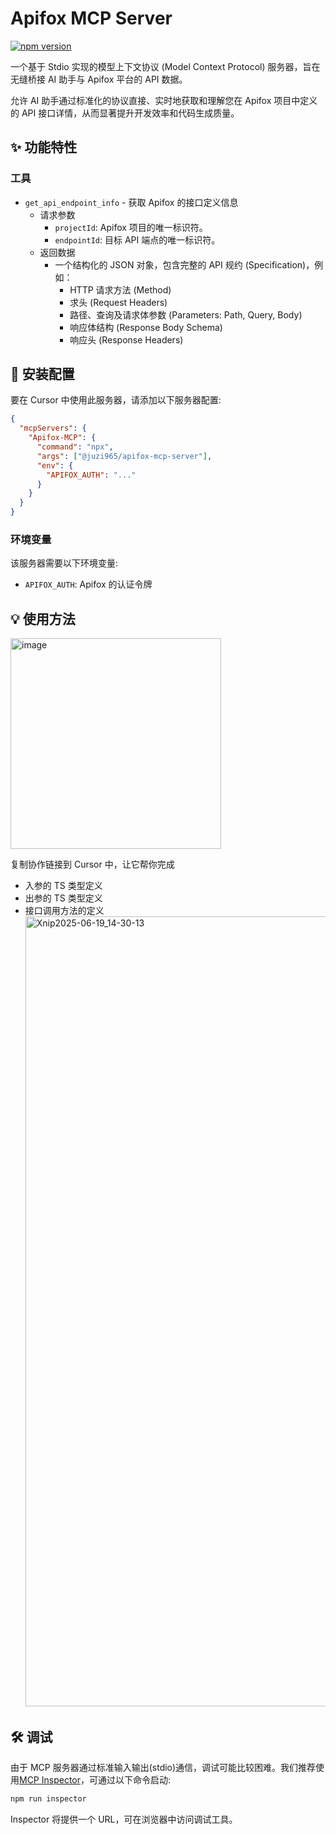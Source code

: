# Apifox MCP Server

[![npm version](https://img.shields.io/npm/v/@juzi965/apifox-mcp-server.svg)](https://www.npmjs.com/package/@juzi965/apifox-mcp-server)

一个基于 Stdio 实现的模型上下文协议 (Model Context Protocol) 服务器，旨在无缝桥接 AI 助手与 Apifox 平台的 API 数据。

允许 AI 助手通过标准化的协议直接、实时地获取和理解您在 Apifox 项目中定义的 API 接口详情，从而显著提升开发效率和代码生成质量。

## ✨ 功能特性

### 工具

- `get_api_endpoint_info` - 获取 Apifox 的接口定义信息
  - 请求参数
    - `projectId`: Apifox 项目的唯一标识符。
    - `endpointId`: 目标 API 端点的唯一标识符。
  - 返回数据
    - 一个结构化的 JSON 对象，包含完整的 API 规约 (Specification)，例如：
      - HTTP 请求方法 (Method)
      - 求头 (Request Headers)
      - 路径、查询及请求体参数 (Parameters: Path, Query, Body)
      - 响应体结构 (Response Body Schema)
      - 响应头 (Response Headers)

## 🚀 安装配置

要在 Cursor 中使用此服务器，请添加以下服务器配置:

```json
{
  "mcpServers": {
    "Apifox-MCP": {
      "command": "npx",
      "args": ["@juzi965/apifox-mcp-server"],
      "env": {
        "APIFOX_AUTH": "..."
      }
    }
  }
}
```

### 环境变量

该服务器需要以下环境变量:

- `APIFOX_AUTH`: Apifox 的认证令牌

## 💡 使用方法

<img width="337" alt="image" src="https://github.com/user-attachments/assets/9688b499-7774-4f06-bfa0-d4f80412156e" />

复制协作链接到 Cursor 中，让它帮你完成

- 入参的 TS 类型定义
- 出参的 TS 类型定义
- 接口调用方法的定义
  <img width="1264" alt="Xnip2025-06-19_14-30-13" src="https://github.com/user-attachments/assets/801002bb-c529-47e7-b52c-a6f909bbcd10" />

## 🛠️ 调试

由于 MCP 服务器通过标准输入输出(stdio)通信，调试可能比较困难。我们推荐使用[MCP Inspector](https://github.com/modelcontextprotocol/inspector)，可通过以下命令启动:

```bash
npm run inspector
```

Inspector 将提供一个 URL，可在浏览器中访问调试工具。
